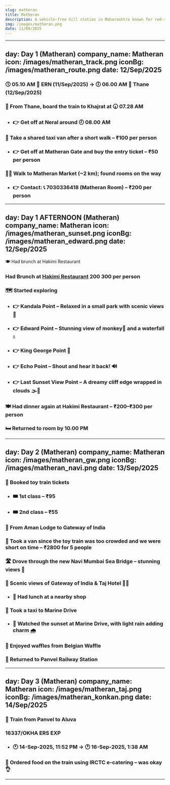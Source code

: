 ```yaml
---
slug: matheran
title: Matheran
description: A vehicle-free hill station in Maharashtra known for red-soil trails, heritage toy train, and panoramic viewpoints; ideal for a cool escape with slow travel vibes
img: /images/matheran.png
date: 11/09/2025
---
```


---
day: Day 1 (Matheran)
company_name: Matheran
icon: /images/matheran_track.png
iconBg: /images/matheran_route.png
date: 12/Sep/2025
---
### 🕔 05.10 AM 🚂 ERN (11/Sep/2025) → 🕕 06.00 AM 🚂 Thane (12/Sep/2025)
### 🚆 From Thane, board the train to Khajrat at 🕢 07.28 AM
- ### 👉 Get off at Neral around 🕗 08.00 AM
### 🚕 Take a shared taxi van after a short walk – ₹100 per person
- ### 👉 Get off at Matheran Gate and buy the entry ticket – ₹50 per person
### 🚶‍♂️ Walk to Matheran Market (~2 km); found rooms on the way
- ### 👉 Contact: 📞 7030336418 (Matheran Room) – ₹200 per person

---
day: Day 1 AFTERNOON (Matheran)
company_name: Matheran
icon: /images/matheran_sunset.png
iconBg: /images/matheran_edward.png
date: 12/Sep/2025
---
🍽️ Had brunch at Hakimi Restaurant
### Had Brunch at [Hakimi Restaurant](https://maps.app.goo.gl/3yBSqXfuiFge54XLA) 200 300 per person
### 🗺️ Started exploring 
- ### 👉 Kandala Point – Relaxed in a small park with scenic views 🌳
- ### 👉 Edward Point – Stunning view of monkey🐒 and a waterfall💧
- ### 👉 King George Point 👑
- ### 👉 Echo Point – Shout and hear it back! 🔊
- ### 👉 Last Sunset View Point – A dreamy cliff edge wrapped in clouds 🌫️🌄
### 🍽️ Had dinner again at Hakimi Restaurant – ₹200–₹300 per person
### 🛏️ Returned to room by 10.00 PM

---
day: Day 2 (Matheran)
company_name: Matheran
icon: /images/matheran_gw.png
iconBg: /images/matheran_navi.png
date: 13/Sep/2025
---
### 🚂 Booked toy train tickets
- ### 🎟️ 1st class – ₹95
- ### 🎟️ 2nd class – ₹55
### 🚐 From Aman Lodge to Gateway of India
### 🚕 Took a van since the toy train was too crowded and we were short on time – ₹2800 for 5 people
### 🛣️ Drove through the new Navi Mumbai Sea Bridge – stunning views 🌉
### 📸 Scenic views of Gateway of India & Taj Hotel 🕌🏨
- ### 🍛 Had lunch at a nearby shop
### 🚖 Took a taxi to Marine Drive
- ### 🌇 Watched the sunset at Marine Drive, with light rain adding charm 🌧️
### 🧇 Enjoyed waffles from Belgian Waffle
### 🚉 Returned to Panvel Railway Station

---
day: Day 3 (Matheran)
company_name: Matheran
icon: /images/matheran_taj.png
iconBg: /images/matheran_konkan.png
date: 14/Sep/2025
---
### 🚆 Train from Panvel to Aluva
### 16337/OKHA ERS EXP
- ### 🕚 14-Sep-2025, 11:52 PM → 🕐 16-Sep-2025, 1:38 AM

### 🍱 Ordered food on the train using IRCTC e-catering – was okay 👌
---